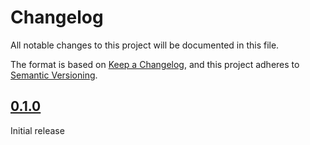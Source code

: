 # Changelog

All notable changes to this project will be documented in this file.

The format is based on [Keep a Changelog](https://keepachangelog.com/en/1.0.0/),
and this project adheres to [Semantic Versioning](https://semver.org/spec/v2.0.0.html).

## [0.1.0]

Initial release

[0.1.0]: https://github.com/biblibre/omeka-s-module-OctopusViewer/releases/tag/v0.1.0
